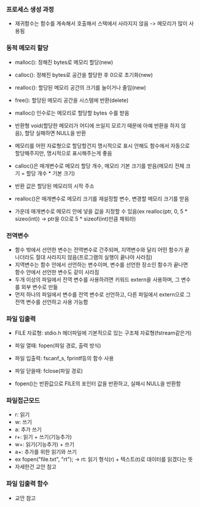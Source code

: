 ### 프로세스 생성 과정 
- 재귀함수는 함수를 계속해서 호출해서 스택에서 사라지지 않음 -> 메모리가 많이 사용됨

### 동적 메모리 할당
- malloc(): 정해진 bytes로 메모리 할당(new)
- calloc(): 정해진 bytes로 공간을 할당한 후 0으로 초기화(new)
- realloc(): 할당된 메모리 공간의 크기를 늘이거나 줄임(new)
- free(): 할당된 메모리 공간을 시스템에 반환(delete)

- malloc() 인수로는 메모리로 할당할 bytes 수를 받음
- 반환형 void(할당한 메모리가 어디에 쓰일지 모르기 때문에 아예 반환을 하지 않음), 할당 실패하면 NULL을 반환
- 메모리를 어떤 자료형으로 할당할건지 명시적으로 표시 안해도 함수에서 자동으로 할당해주지만, 명시적으로 표시해주는게 좋음
- calloc()은 매개변수로 메모리 할당 개수, 메모리 기본 크기를 받음(메모리 전체 크기 = 할당 개수 * 기본 크기)
- 반환 값은 할당된 메모리의 시작 주소
- realloc()은 매개변수로 메모리 크기를 재설정할 변수, 변경할 메모리 크기를 받음
- 가운데 매개변수로 메모리 안에 넣을 값을 지정할 수 있음(ex realloc(ptr, 0, 5 * sizeo(int)) -> ptr을 0으로 5 * sizeof(int)만큼 채워라)

### 전역변수
- 함수 밖에서 선언한 변수는 전역변수로 간주되며, 지역변수와 달리 어떤 함수가 끝나더라도 절대 사라지지 않음(프로그램의 실행이 끝나야 사라짐)
- 지역변수는 함수 안에서 선언하는 변수이며, 변수를 선언한 장소인 함수가 끝나면 함수 안에서 선언한 변수도 같이 사라짐
- 두개 이상의 파일에서 전역 변수를 사용하려면 키워드 extern을 사용하며, 그 변수를 외부 변수로 만듦
- 먼저 하나의 파일에서 변수를 전역 변수로 선언하고, 다른 파일에서 extern으로 그 전역 변수를 선언하고 사용 가능함

### 파일 입출력
- FILE 자료형: stdio.h 헤더파일에 기본적으로 있는 구조체 자료형(fstream같은거)
- 파일 열때: fopen(파일 경로, 출력 방식)
- 파일 입출력: fscanf_s, fprintf등의 함수 사용
- 파일 닫을때: fclose(파일 경로)

- fopen()는 반환값으로 FILE의 포인터 값을 반환하고, 실패시 NULL을 반환함

### 파일접근모드
- r: 읽기
- w: 쓰기
- a: 추가 쓰기
- r+: 읽기 + 쓰기(기능추가)
- w+: 읽기(기능추가) + 쓰기
- a+: 추가를 위한 읽기와 쓰기
- ex fopen("file.txt", "rt"); -> rt: 읽기 형식(r) + 텍스트(t)로 데이터를 읽겠다는 뜻 
- 자세한건 교안 참고

### 파일 입출력 함수
- 교안 참고

